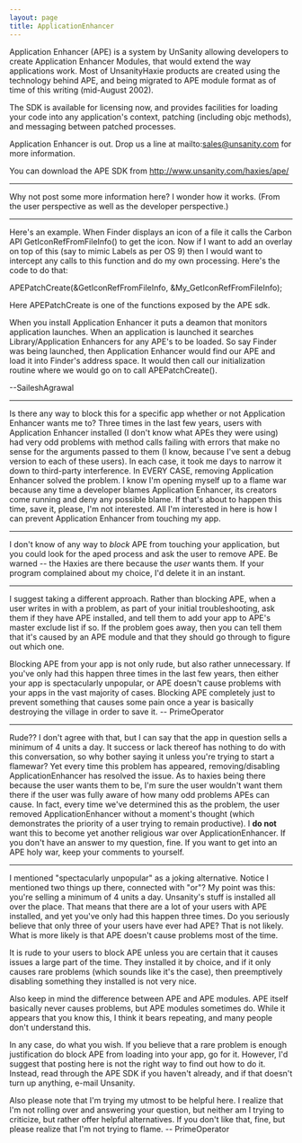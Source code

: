 ```yaml
---
layout: page
title: ApplicationEnhancer
---
```


Application Enhancer (APE) is a system by UnSanity allowing developers to create Application Enhancer Modules, that would extend the way applications work. Most of UnsanityHaxie products are created using the technology behind APE, and being migrated to APE module format as of time of this writing (mid-August 2002).

The SDK is available for licensing now, and provides facilities for loading your code into any application's context, patching (including objc methods), and messaging between patched processes.

Application Enhancer is out. Drop us a line at mailto:sales@unsanity.com for more information.

You can download the APE SDK from http://www.unsanity.com/haxies/ape/

----

Why not post some more information here?  I wonder how it works.  (From the user perspective as well as the developer perspective.)

----

Here's an example.  When Finder displays an icon of a file it calls the Carbon API     GetIconRefFromFileInfo() to get the icon.  Now if I want to add an overlay on top of this (say to mimic Labels as per OS 9) then I would want to intercept any calls to this function and do my own processing.  Here's the code to do that:
    
 APEPatchCreate(&GetIconRefFromFileInfo, &My_GetIconRefFromFileInfo);

Here APEPatchCreate is one of the functions exposed by the APE sdk.

When you install Application Enhancer it puts a deamon that monitors application launches.  When an application is launched it searches     Library/Application Enhancers for any APE's to be loaded.  So say Finder was being launched, then Application Enhancer would find our APE and load it into Finder's address space.  It would then call our initialization routine where we would go on to call APEPatchCreate().  

--SaileshAgrawal

----

Is there any way to block this for a specific app whether or not Application Enhancer wants me to? Three times in the last few years, users with Application Enhancer installed (I don't know what APEs they were using) had very odd problems with method calls failing with errors that make no sense for the arguments passed to them (I know, because I've sent a debug version to each of these users). In each case, it took me days to narrow it down to third-party interference. In EVERY CASE, removing Application Enhancer solved the problem. I know I'm opening myself up to a flame war because any time a developer blames Application Enhancer, its creators come running and deny any possible blame. If that's about to happen this time, save it, please, I'm not interested. All I'm interested in here is how I can prevent Application Enhancer from touching my app.

----
I don't know of any way to *block* APE from touching your application, but you could look for the aped process and ask the user to remove APE. Be warned -- the Haxies are there because the *user* wants them. If your program complained about my choice, I'd delete it in an instant.

----
I suggest taking a different approach. Rather than blocking APE, when a user writes in with a problem, as part of your initial troubleshooting, ask them if they have APE installed, and tell them to add your app to APE's master exclude list if so. If the problem goes away, then you can tell them that it's caused by an APE module and that they should go through to figure out which one.

Blocking APE from your app is not only rude, but also rather unnecessary. If you've only had this happen three times in the last few years, then either your app is spectacularly unpopular, or APE doesn't cause problems with your apps in the vast majority of cases. Blocking APE completely just to prevent something that causes some pain once a year is basically destroying the village in order to save it. -- PrimeOperator

----

Rude?? I don't agree with that, but I can say that the app in question sells a minimum of 4 units a day. It success or lack thereof has nothing to do with this conversation, so why bother saying it unless you're trying to start a flamewar? Yet every time this problem has appeared, removing/disabling ApplicationEnhancer has resolved the issue. As to haxies being there because the user wants them to be, I'm sure the user wouldn't want them there if the user was fully aware of how many odd problems APEs can cause. In fact, every time we've determined this as the problem, the user removed ApplicationEnhancer without a moment's thought (which demonstrates the priority of a user trying to remain productive). I **do not** want this to become yet another religious war over ApplicationEnhancer. If you don't have an answer to my question, fine. If you want to get into an APE holy war, keep your comments to yourself.

----
I mentioned "spectacularly unpopular" as a joking alternative. Notice I mentioned two things up there, connected with "or"? My point was this: you're selling a minimum of 4 units a day. Unsanity's stuff is installed all over the place. That means that there are a lot of your users with APE installed, and yet you've only had this happen three times. Do you seriously believe that only three of your users have ever had APE? That is not likely. What is more likely is that APE doesn't cause problems most of the time.

It is rude to your users to block APE unless you are certain that it causes issues a large part of the time. They installed it by choice, and if it only causes rare problems (which sounds like it's the case), then preemptively disabling something they installed is not very nice.

Also keep in mind the difference between APE and APE modules. APE itself basically never causes problems, but APE modules sometimes do. While it appears that you know this, I think it bears repeating, and many people don't understand this.

In any case, do what you wish. If you believe that a rare problem is enough justification do block APE from loading into your app, go for it. However, I'd suggest that posting here is not the right way to find out how to do it. Instead, read through the APE SDK if you haven't already, and if that doesn't turn up anything, e-mail Unsanity.

Also please note that I'm trying my utmost to be helpful here. I realize that I'm not rolling over and answering your question, but neither am I trying to criticize, but rather offer helpful alternatives. If you don't like that, fine, but please realize that I'm not trying to flame. -- PrimeOperator

